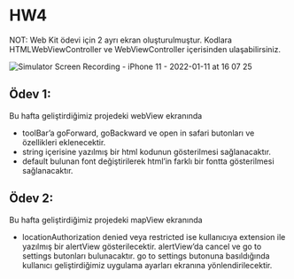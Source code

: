 # HW4
NOT: Web Kit ödevi için 2 ayrı ekran oluşturulmuştur. Kodlara HTMLWebViewController ve WebViewController içerisinden ulaşabilirsiniz.

![Simulator Screen Recording - iPhone 11 - 2022-01-11 at 16 07 25](https://user-images.githubusercontent.com/64470656/149536129-57e7d6c6-f2a5-4af2-b1a8-7253afe59e3e.gif)


## Ödev 1: 
Bu hafta geliştirdiğimiz projedeki webView ekranında 
- toolBar’a goForward, goBackward ve open in safari butonları ve özellikleri eklenecektir.
- string içerisine yazılmış bir html kodunun gösterilmesi sağlanacaktır.
- default bulunan font değiştirilerek html’in farklı bir fontta gösterilmesi sağlanacaktır. 

## Ödev 2: 
Bu hafta geliştirdiğimiz projedeki mapView ekranında
- locationAuthorization denied veya restricted ise kullanıcıya extension ile yazılmış bir alertView gösterilecektir. alertView’da cancel ve go to settings butonları bulunacaktır. go to settings butonuna basıldığında kullanıcı geliştirdiğimiz uygulama ayarları ekranına yönlendirilecektir.
